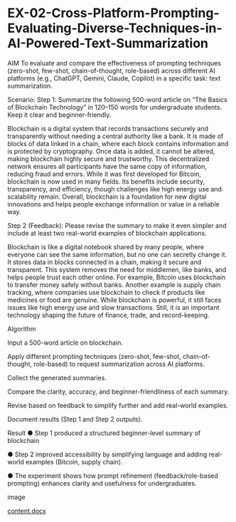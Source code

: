 # EX-02-Cross-Platform-Prompting-Evaluating-Diverse-Techniques-in-AI-Powered-Text-Summarization

AIM
To evaluate and compare the effectiveness of prompting techniques (zero-shot, few-shot, chain-of-thought, role-based) across different AI platforms (e.g., ChatGPT, Gemini, Claude, Copilot) in a specific task: text summarization.

Scenario:
Step 1:
Summarize the following 500-word article on “The Basics of Blockchain Technology” in 120–150 words for undergraduate students. Keep it clear and beginner-friendly.

Blockchain is a digital system that records transactions securely and transparently without needing a central authority like a bank. It is made of blocks of data linked in a chain, where each block contains information and is protected by cryptography. Once data is added, it cannot be altered, making blockchain highly secure and trustworthy. This decentralized network ensures all participants have the same copy of information, reducing fraud and errors. While it was first developed for Bitcoin, blockchain is now used in many fields. Its benefits include security, transparency, and efficiency, though challenges like high energy use and scalability remain. Overall, blockchain is a foundation for new digital innovations and helps people exchange information or value in a reliable way.

Step 2 (Feedback):
Please revise the summary to make it even simpler and include at least two real-world examples of blockchain applications.

Blockchain is like a digital notebook shared by many people, where everyone can see the same information, but no one can secretly change it. It stores data in blocks connected in a chain, making it secure and transparent. This system removes the need for middlemen, like banks, and helps people trust each other online. For example, Bitcoin uses blockchain to transfer money safely without banks. Another example is supply chain tracking, where companies use blockchain to check if products like medicines or food are genuine. While blockchain is powerful, it still faces issues like high energy use and slow transactions. Still, it is an important technology shaping the future of finance, trade, and record-keeping.

Algorithm

Input a 500-word article on blockchain.

Apply different prompting techniques (zero-shot, few-shot, chain-of-thought, role-based) to request summarization across AI platforms.

Collect the generated summaries.

Compare the clarity, accuracy, and beginner-friendliness of each summary.

Revise based on feedback to simplify further and add real-world examples.

Document results (Step 1 and Step 2 outputs).

Result
● Step 1 produced a structured beginner-level summary of blockchain

● Step 2 improved accessibility by simplifying language and adding real-world examples (Bitcoin, supply chain).

● The experiment shows how prompt refinement (feedback/role-based prompting) enhances clarity and usefulness for undergraduates.

image

[content.docx](https://github.com/user-attachments/files/22039237/content.docx)

